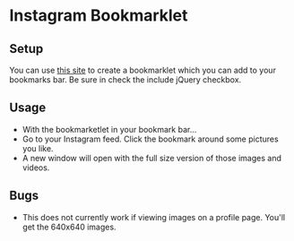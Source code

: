 # Instagram Bookmarklet

## Setup

You can use [this site](https://mrcoles.com/bookmarklet/) to create a bookmarklet which you can add to your bookmarks bar. Be sure in check the include jQuery checkbox.

## Usage

* With the bookmarketlet in your bookmark bar...
* Go to your Instagram feed. Click the bookmark around some pictures you like.
* A new window will open with the full size version of those images and videos.


## Bugs

* This does not currently work if viewing images on a profile page. You'll get the 640x640 images.